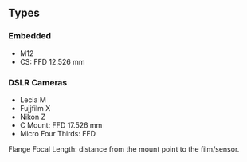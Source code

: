 ## Types
### Embedded
- M12
- CS: FFD 12.526 mm

### DSLR Cameras
- Lecia M
- Fujjfilm X
- Nikon Z
- C Mount: FFD 17.526 mm
- Micro Four Thirds: FFD

Flange Focal Length: distance from the mount point to the film/sensor.